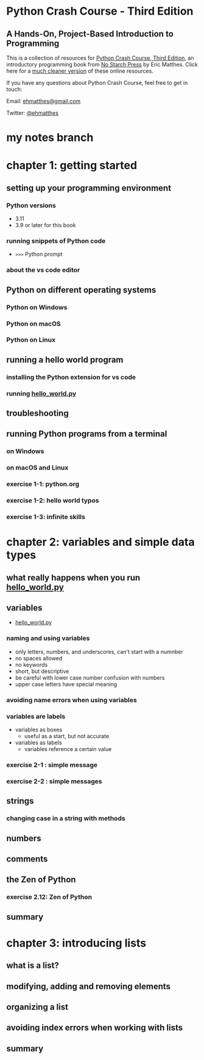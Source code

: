 Python Crash Course - Third Edition
===

A Hands-On, Project-Based Introduction to Programming
---

This is a collection of resources for [Python Crash Course, Third Edition](https://nostarch.com/python-crash-course-3rd-edition), an introductory programming book from [No Starch Press](https://nostarch.com) by Eric Matthes. Click here for a [much cleaner version](https://ehmatthes.github.io/pcc_3e/) of these online resources.

If you have any questions about Python Crash Course, feel free to get in touch:

Email: ehmatthes@gmail.com

Twitter: [@ehmatthes](http://twitter.com/ehmatthes/)

# my notes branch

# chapter 1: getting started

## setting up your programming environment

### Python versions

- 3.11
- 3.9 or later for this book 

### running snippets of Python code

- `>>>` Python prompt

### about the vs code editor

## Python on different operating systems


### Python on Windows
### Python on macOS
### Python on Linux

## running a hello world program

### installing the Python extension for vs code



### running [hello_world.py](./code/chapter_01/hello_world.py)

## troubleshooting

## running Python programs from a terminal

### on Windows
### on macOS and Linux
### exercise 1-1: python.org
### exercise 1-2: hello world typos
### exercise 1-3: infinite skills

# chapter 2: variables and simple data types

## what really happens when you run [hello_world.py](./python_work/hello_world.py)

## variables

- [hello_world.py](./python_work/ch02/hello_world.py)

### naming and using variables

- only letters, numbers, and underscores, can't start with a numnber
- no spaces allowed
- no keywords
- short, but descriptive
- be careful with lower case number confusion with numbers
- upper case letters have special meaning

### avoiding name errors when using variables


### variables are labels

- variables as boxes
  - useful as a start, but not accurate
- variables as labels
  - variables reference a certain value


### exercise 2-1 : simple message
### exercise 2-2 : simple messages

## strings

### changing case in a string with methods

## numbers

## comments

## the Zen of Python

### exercise 2.12: Zen of Python

## summary


# chapter 3: introducing lists

## what is a list?

## modifying, adding and removing elements

## organizing a list

## avoiding index errors when working with lists

## summary

